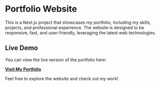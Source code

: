 # Portfolio Website

This is a Next.js project that showcases my portfolio, including my skills, projects, and professional experience. The website is designed to be responsive, fast, and user-friendly, leveraging the latest web technologies.

## Live Demo

You can view the live version of the portfolio here:

[**Visit My Portfolio**](https://my-portfolio-sai-sampath-boddus-projects.vercel.app)

Feel free to explore the website and check out my work!
